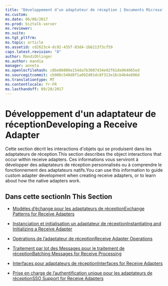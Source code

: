 ```yaml
---
title: "Développement d’un adaptateur de réception | Documents Microsoft"
ms.custom: 
ms.date: 06/08/2017
ms.prod: biztalk-server
ms.reviewer: 
ms.suite: 
ms.tgt_pltfrm: 
ms.topic: article
ms.assetid: cd2623c4-dc92-435f-83d4-1b6213f3cf59
caps.latest.revision: "8"
author: MandiOhlinger
ms.author: mandia
manager: anneta
ms.openlocfilehash: c8be86000a154da7b3087d34e92f61da964065ed
ms.sourcegitcommit: cb908c540d8f1a692d01dc8f313e16cb4b4e696d
ms.translationtype: MT
ms.contentlocale: fr-FR
ms.lasthandoff: 09/20/2017
---
```

# <a name="developing-a-receive-adapter"></a><span data-ttu-id="1d415-102">Développement d'un adaptateur de réception</span><span class="sxs-lookup"><span data-stu-id="1d415-102">Developing a Receive Adapter</span></span>
<span data-ttu-id="1d415-103">Cette section décrit les interactions d'objets qui se produisent dans les adaptateurs de réception.</span><span class="sxs-lookup"><span data-stu-id="1d415-103">This section describes the object interactions that occur within receive adapters.</span></span> <span data-ttu-id="1d415-104">Ces informations vous serviront à développer des adaptateurs de réception personnalisés ou à comprendre le fonctionnement des adaptateurs natifs.</span><span class="sxs-lookup"><span data-stu-id="1d415-104">You can use this information to guide custom adapter development when creating receive adapters, or to learn about how the native adapters work.</span></span>  
  
## <a name="in-this-section"></a><span data-ttu-id="1d415-105">Dans cette section</span><span class="sxs-lookup"><span data-stu-id="1d415-105">In This Section</span></span>  
  
-   [<span data-ttu-id="1d415-106">Modèles d’échange pour les adaptateurs de réception</span><span class="sxs-lookup"><span data-stu-id="1d415-106">Exchange Patterns for Receive Adapters</span></span>](../core/exchange-patterns-for-receive-adapters.md)  
  
-   [<span data-ttu-id="1d415-107">Instanciation et initialisation un adaptateur de réception</span><span class="sxs-lookup"><span data-stu-id="1d415-107">Instantiating and Initializing a Receive Adapter</span></span>](../core/instantiating-and-initializing-a-receive-adapter.md)  
  
-   [<span data-ttu-id="1d415-108">Opérations de l’adaptateur de réception</span><span class="sxs-lookup"><span data-stu-id="1d415-108">Receive Adapter Operations</span></span>](../core/receive-adapter-operations.md)  
  
-   [<span data-ttu-id="1d415-109">Traitement par lot des Messages pour le traitement de réception</span><span class="sxs-lookup"><span data-stu-id="1d415-109">Batching Messages for Receive Processing</span></span>](../core/batching-messages-for-receive-processing.md)  
  
-   [<span data-ttu-id="1d415-110">Interfaces pour adaptateurs de réception</span><span class="sxs-lookup"><span data-stu-id="1d415-110">Interfaces for Receive Adapters</span></span>](../core/interfaces-for-receive-adapters.md)  
  
-   [<span data-ttu-id="1d415-111">Prise en charge de l’authentification unique pour les adaptateurs de réception</span><span class="sxs-lookup"><span data-stu-id="1d415-111">SSO Support for Receive Adapters</span></span>](../core/sso-support-for-receive-adapters.md)